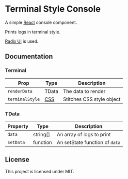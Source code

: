 # Terminal Style Console

A simple [React](https://github.com/facebook/react) console component.

Prints logs in terminal style.

[Radix UI](https://github.com/radix-ui) is used.

## Documentation

### Terminal

| Prop            | Type                                               | Description               |
| --------------- | -------------------------------------------------- | ------------------------- |
| `renderData`    | TData                                              | The data to render        |
| `terminalStyle` | [CSS](https://stitches.dev/docs/overriding-styles) | Stitches CSS style object |

### TData

| Property  | Type     | Description                    |
| --------- | -------- | ------------------------------ |
| `data`    | string[] | An array of logs to print      |
| `setData` | function | An setState function of `data` |

## License

This project is licensed under MIT.
